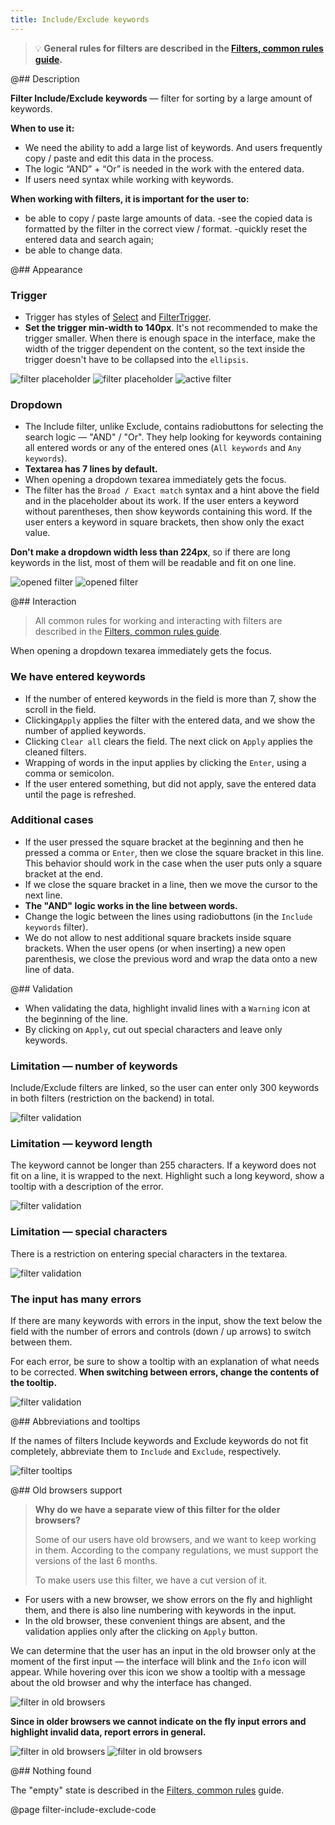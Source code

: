 ```yaml
---
title: Include/Exclude keywords
---
```


> 💡 **General rules for filters are described in the [Filters, common rules guide](/filter-group/filter-rules/).**

@## Description

**Filter Include/Exclude keywords** — filter for sorting by a large amount of keywords.

**When to use it:**

- We need the ability to add a large list of keywords. And users frequently copy / paste and edit this data in the process.
- The logic “AND” + “Or” is needed in the work with the entered data.
- If users need syntax while working with keywords.

**When working with filters, it is important for the user to:**

- be able to copy / paste large amounts of data.
  -see the copied data is formatted by the filter in the correct view / format.
  -quickly reset the entered data and search again;
- be able to change data.

@## Appearance

### Trigger

- Trigger has styles of [Select](/components/select/) and [FilterTrigger](/components/filter-trigger/).
- **Set the trigger min-width to 140px**. It's not recommended to make the trigger smaller. When there is enough space in the interface, make the width of the trigger dependent on the content, so the text inside the trigger doesn't have to be collapsed into the `ellipsis`.

![filter placeholder](static/placeholder-include.png)
![filter placeholder](static/placeholder-exclude.png)
![active filter](static/active-include-exclude.png)

### Dropdown

- The Include filter, unlike Exclude, contains radiobuttons for selecting the search logic — "AND" / "Or". They help looking for keywords containing all entered words or any of the entered ones (`All keywords` and `Any keywords`).
- **Textarea has 7 lines by default.**
- When opening a dropdown texarea immediately gets the focus.
- The filter has the `Broad / Exact match` syntax and a hint above the field and in the placeholder about its work. If the user enters a keyword without parentheses, then show keywords containing this word. If the user enters a keyword in square brackets, then show only the exact value.

**Don't make a dropdown width less than 224px**, so if there are long keywords in the list, most of them will be readable and fit on one line.

![opened filter](static/opened-include.png)
![opened filter](static/opened-exclude.png)

@## Interaction

> All common rules for working and interacting with filters are described in the [Filters, common rules guide](/filter-group/filter-rules/).

When opening a dropdown texarea immediately gets the focus.

### We have entered keywords

- If the number of entered keywords in the field is more than 7, show the scroll in the field.
- Clicking`Apply` applies the filter with the entered data, and we show the number of applied keywords.
- Clicking `Clear all` clears the field. The next click on `Apply` applies the cleaned filters.
- Wrapping of words in the input applies by clicking the `Enter`, using a comma or semicolon.
- If the user entered something, but did not apply, save the entered data until the page is refreshed.

### Additional cases

- If the user pressed the square bracket at the beginning and then he pressed a comma or `Enter`, then we close the square bracket in this line. This behavior should work in the case when the user puts only a square bracket at the end.
- If we close the square bracket in a line, then we move the cursor to the next line.
- **The "AND" logic works in the line between words.**
- Change the logic between the lines using radiobuttons (in the `Include keywords` filter).
- We do not allow to nest additional square brackets inside square brackets. When the user opens (or when inserting) a new open parenthesis, we close the previous word and wrap the data onto a new line of data.

@## Validation

- When validating the data, highlight invalid lines with a `Warning` icon at the beginning of the line.
- By clicking on `Apply`, cut out special characters and leave only keywords.

### Limitation — number of keywords

Include/Exclude filters are linked, so the user can enter only 300 keywords in both filters (restriction on the backend) in total.

![filter validation](static/validation-1.png)

### Limitation — keyword length

The keyword cannot be longer than 255 characters. If a keyword does not fit on a line, it is wrapped to the next. Highlight such a long keyword, show a tooltip with a description of the error.

![filter validation](static/validation-2.png)

### Limitation — special characters

There is a restriction on entering special characters in the textarea.

![filter validation](static/validation-3.png)

### The input has many errors

If there are many keywords with errors in the input, show the text below the field with the number of errors and controls (down / up arrows) to switch between them.

For each error, be sure to show a tooltip with an explanation of what needs to be corrected. **When switching between errors, change the contents of the tooltip.**

![filter validation](static/many-errors.png)

@## Abbreviations and tooltips

If the names of filters Include keywords and Exclude keywords do not fit completely, abbreviate them to `Include` and `Exclude`, respectively.

![filter tooltips](static/tooltips.png)

@## Old browsers support

> **Why do we have a separate view of this filter for the older browsers?**
>
> Some of our users have old browsers, and we want to keep working in them. According to the company regulations, we must support the versions of the last 6 months.
>
> To make users use this filter, we have a cut version of it.

- For users with a new browser, we show errors on the fly and highlight them, and there is also line numbering with keywords in the input.
- In the old browser, these convenient things are absent, and the validation applies only after the clicking on `Apply` button.

We can determine that the user has an input in the old browser only at the moment of the first input — the interface will blink and the `Info` icon will appear. While hovering over this icon we show a tooltip with a message about the old browser and why the interface has changed.

![filter in old browsers](static/old-browser-1.png)

**Since in older browsers we cannot indicate on the fly input errors and highlight invalid data, report errors in general.**

![filter in old browsers](static/old-browser-2.png)
![filter in old browsers](static/old-browser-3.png)

@## Nothing found

The "empty" state is described in the [Filters, common rules](/filter-group/filter-rules/) guide.

@page filter-include-exclude-code
